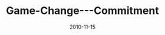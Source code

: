 ---
layout: music 
title: "Game-Change---Commitment"
series: "Game Change"
date: 2010-11-15 
description: "Brian Tome talks about the commitment and acting on our call."
audio: "http://s3.amazonaws.com/crossroadsaudiomessages/gamechange06.mp3"
audio-duration: "35:41"
src: "http://www.crossroads.net/players/media/mediumHz/GameChange_190x110.jpg"
---